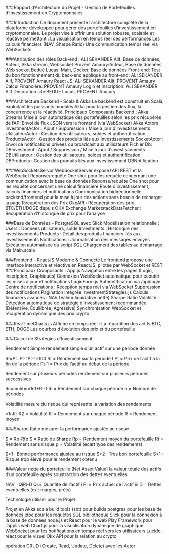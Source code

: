 ###Rapport d’Architecture du Projet - Gestion de Portefeuilles d’Investissement en Cryptomonnaies

###Introduction
Ce document présente l’architecture complète de la plateforme développée pour gérer des portefeuilles d’investissement en cryptomonnaies. Le projet vise à offrir une solution robuste, scalable et réactive permettant :
La visualisation en temps réel des performances
Les calculs financiers (NAV, Sharpe Ratio)
Une communication temps réel via WebSockets

###Attribution des rôles
Back-end :
ALI SEKANDER Alif: Base de données, Acteur, Akka stream, Websocket
Provent Amaury:Acteur, Base de données, Web socket
Bedué Lucas: Main, Docker, Base de données
Front-end:
Test du bon fonctionnement du back-end appliqué au front-end: ALI SEKANDER Alif, PROVENT Amaury
React JS: ALI SEKANDER Alif, PROVENT Amaury
Calcul Financière: PROVENT Amaury
Login et Inscription: ALI SEKANDER Alif
Décoration site:BEDUE Lucas, PROVENT Amaury
 








###Architecture Backend - Scala & Akka
Le backend est construit en Scala, exploitant les puissants modules Akka pour la gestion des flux, la concurrence et la réactivité.
 Principaux Composants Backend :
Akka Streams
Mise à jour automatique des portefeuilles selon les prix récupérés de l’API
Envoi de flux JSON vers le frontend (via WebSocket)
Akka Actors
InvestmentActor : Ajout / Suppression / Mise à jour d’investissements
UtilisateurActor : Gestion des utilisateurs, soldes et authentification
ProductsActor : Gestion des produits liés aux investissements
SocketActor : Envoi de notifications privées ou broadcast aux utilisateurs
Fichier Db:
DBInvestment : Ajout / Suppression / Mise à jour d’investissements
DBUtilisateur : Gestion des utilisateurs, soldes et authentification
DBProducts : Gestion des produits liés aux investissement
DBNotification

###WebSocketsServor
WebSocketServer expose l’API REST et la WebSocket
Reponse/requête One shot pour les requête concernant une communication avec la base de données
Reponse/requête One shot pour les requête concernant une calcul financière
Route d’investissement, calculs financiers et notifications
Communication bidirectionnelle backend/frontend pour la mise à jour des actions sans besoin de recharger la page
Récupération des Prix
OkxAPI : Récupération des prix BTC/ETH/DOGE depuis OKX Exchange
MarketstackDataFetcher : Récupération d’historique de prix pour l’analyse



###Base de Données - PostgreSQL avec Slick
Modélisation relationnelle :
Users : Données utilisateurs, solde
Investments : Historique des investissements
Products : Détail des produits financiers liés aux investissements
Notifications : Journalisation des messages envoyés
 Exécution automatisée du script SQL
Chargement des tables au démarrage via Main.scala

###Frontend - ReactJS Moderne & Connecté
Le frontend propose une interface interactive et réactive en ReactJS, pilotée par WebSocket et REST.
###Principaux Composants :
App.js
Navigation entre les pages (Login, Inscription, Graphiques)
Connexion WebSocket automatique pour écouter les mises à jour et notifications
LoginForm.js
Authentification via /api/login
Centre de notifications :
Réception temps réel via WebSocket
Suppression des notifications
Pagination intégrée
InvestmentStrategies.js
Calculs financiers avancés :
NAV (Valeur liquidative nette)
Sharpe Ratio
Volatilité
Détection automatique de stratégie d’investissement recommandée (Défensive, Équilibrée, Agressive)
Synchronisation WebSocket et récupération dynamique des prix crypto


###RealTimeCharts.js
Affiche en temps réel :
La répartition des actifs BTC, ETH, DOGE
Les courbes d’évolution des prix et du portefeuille


###Calcul de Stratégies d'Investissement

Rendement Simple
rendement simple d’un actif sur une période donnée

Rt​=Pt−Pt-1​​Pt-1​​×100
Rt​ = Rendement sur la période t
Pt​ = Prix de l’actif à la fin de la période
Pt-1 = Prix de l’actif au début de la période

Rendement sur plusieurs périodes
rendement sur plusieurs périodes successives

Rcumulé=i=1n1+Ri-1
Ri​ = Rendement sur chaque période
n = Nombre de périodes

Volatilité
mesure du risque qui représente la variation des rendements

 =1nRi-R2
 = Volatilité
Ri = Rendement sur chaque période
R = Rendement moyen







###Sharpe Ratio
mesurer la performance ajustée au risque

S = Rp-Rfp
S   = Ratio de Sharpe
Rp = Rendement moyen du portefeuille
Rf = Rendement sans risque
p = Volatilité (écart type des rendements)

S>1 : Bonne performance ajustée au risque 
S>2 : Très bon portefeuille 
S<1 : Risque trop élevé pour le rendement obtenu


###Valeur nette du portefeuille (Net Asset Value)
la valeur totale des actifs d’un portefeuille après soustraction des dettes éventuelles

NAV =QiPi-D
Qi = Quantité de l’actif i
Pi = Prix actuel de l’actif iii
D = Dettes éventuelles (ex : marges, prêts)









Technologie utiliser pour le Projet

Projet en Akka
scala build tools (sbt) pour builds
postgres pour les base de données
jdbc pour les requêtes SQL
bibliothèque Slick pour la connexion à la base de données
node.js et React  pour le web
Play Framework pour l’applis web
Chart.js pour la visualisation dynamique de graphique
WebSocket pour les notifications en temps réel vers les utilisateurs
Lucide-react pour le visuel
Okx API pour la relation au crypto

opération CRUD (Create, Read, Update, Delete) avec les Actor
